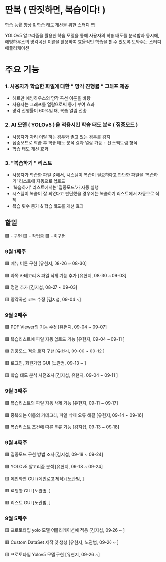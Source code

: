 # 딴복 ( 딴짓하면, 복습이다! )
학습 능률 향상 & 학습 태도 개선을 위한 스터디 앱

YOLOv5 알고리즘을 활용한 학습 모델을 통해 사용자의 학습 태도를 분석함과 동시에, 
에빙하우스의 망각곡선 이론을 활용하여 효율적인 학습을 할 수 있도록 도와주는 스터디 애플리케이션

# 주요 기능

### 1. 사용자가 학습한 파일에 대한 " 망각 진행률 " 그래프 제공
- 헤르만 에빙하우스의 망각 곡선 이론을 바탕
- 사용자는 그래프를 열람으로써 동기 부여 효과
- 망각 진행률이 60%일 때, 복습 알림 전송
  
### 2. AI 모델 ( YOLOv5 ) 을 적용시킨 학습 태도 분석 ( 집중모드 )
- 사용자가 자리 이탈 하는 경우와 졸고 있는 경우를 감지
- 집중모드로 학습 후 학습 태도 분석 결과 열람 가능 :  선 스펙트럼 형식
- 학습 태도 개선 효과
  
### 3. "복습하기 " 리스트
- 사용자가 학습한 파일 중에서, 시스템이 복습이 필요하다고 판단한 파일을 '복습하기' 리스트에 자동으로 업로드
- '복습하기' 리스트에서는 '집중모드'가 자동 실행
- 시스템이 복습이 잘 되었다고 판단했을 경우에는 복습하기 리스트에서 자동으로 삭제
- 복습 횟수 증가 & 학습 태도를 개선 효과

## 할일
🟩 - 구현 🟨 - 작업중 🟥 - 미구현

### 9월 1째주 

🟩 메뉴 버튼 구현 [유현지, 08-26 ~ 08-30]

🟩 과목 카테고리 & 파일 삭제 기능 추가 [유현지, 08-30 ~ 09-03]

🟩 명언 추가 [김지섭, 08-27 ~ 09-03]

🟨 망각곡선 코드 수정 [김지섭, 09-04 ~]


### 9월 2째주

🟩 PDF Viewer의 기능 수정  [유현지, 09-04 ~ 09-07]

🟩 복습리스트에 파일 자동 업로드 기능 [유현지, 09-04 ~ 09-11 ]

🟩 집중모드 적용 로직 구현 [유현지, 09-06 ~ 09-12 ]

🟥 로그인, 회원가입 GUI [노관범, 09-13 ~ ]

🟨 학습 태도 분석 사전조사 [김지섭, 유현지, 09-04 ~ 09-11 ]

### 9월 3째주

🟩 복습리스트의 파일 자동 삭제 기능 [유현지, 09-11 ~ 09-17]

🟩 중복되는 이름의 카테고리, 파일 삭제  오류 해결 [유현지, 09-14 ~ 09-16]

🟩 복습리스트 조건에 따른 분류 기능 [김지섭, 09-13 ~ 09-18]

### 9월 4째주

🟩 집중모드 구현 방법 조사 [김지섭, 09-18 ~ 09-24] 

🟩 YOLOv5 알고리즘 분석 [유현지, 09-18 ~ 09-24] 

🟨 메인화면 GUI (메인로고 제작) [노관범, ]

🟥 로딩창 GUI [노관범, ]

🟥 리스트 GUI [노관범, ]

### 9월 5째주

🟨 프로토타입 yolo 모델 어플리케이션에 적용 [김지섭, 09-26 ~ ]

🟥 Custom DataSet 제작 및 생성 [유현지, 노관범, 09-26 ~ ]

🟨 프로토타입 Yolov5 모델 구현 [유현지, 09-26 ~]

